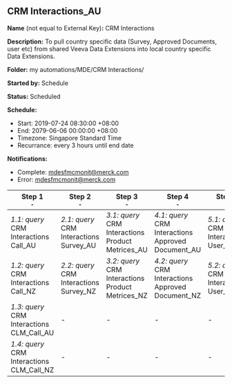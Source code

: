 ## CRM Interactions_AU

**Name** (not equal to External Key)**:** CRM Interactions

**Description:** To pull country specific data (Survey, Approved Documents, user etc) from shared Veeva Data Extensions into local country specific Data Extensions.

**Folder:** my automations/MDE/CRM Interactions/

**Started by:** Schedule

**Status:** Scheduled

**Schedule:**

* Start: 2019-07-24 08:30:00 +08:00
* End: 2079-06-06 00:00:00 +08:00
* Timezone: Singapore Standard Time
* Recurrance: every 3 hours until end date

**Notifications:**

* Complete: mdesfmcmonit@merck.com
* Error: mdesfmcmonit@merck.com

| Step 1<br>_<small>-</small>_ | Step 2<br>_<small>-</small>_ | Step 3<br>_<small>-</small>_ | Step 4<br>_<small>-</small>_ | Step 5<br>_<small>-</small>_ | Step 6<br>_<small>-</small>_ |
| --- | --- | --- | --- | --- | --- |
| _1.1: query_<br>CRM Interactions Call_AU | _2.1: query_<br>CRM Interactions Survey_AU | _3.1: query_<br>CRM Interactions Product Metrices_AU | _4.1: query_<br>CRM Interactions Approved Document_AU | _5.1: query_<br>CRM Interactions User_AU | _6.1: query_<br>CRM Interactions Sample_Order_AU |
| _1.2: query_<br>CRM Interactions Call_NZ | _2.2: query_<br>CRM Interactions Survey_NZ | _3.2: query_<br>CRM Interactions Product Metrices_NZ | _4.2: query_<br>CRM Interactions Approved Document_NZ | _5.2: query_<br>CRM Interactions User_NZ | _6.2: query_<br>CRM Interactions Sample_Order_NZ |
| _1.3: query_<br>CRM Interactions CLM_Call_AU | - | - | - | - | - |
| _1.4: query_<br>CRM Interactions CLM_Call_NZ | - | - | - | - | - |
